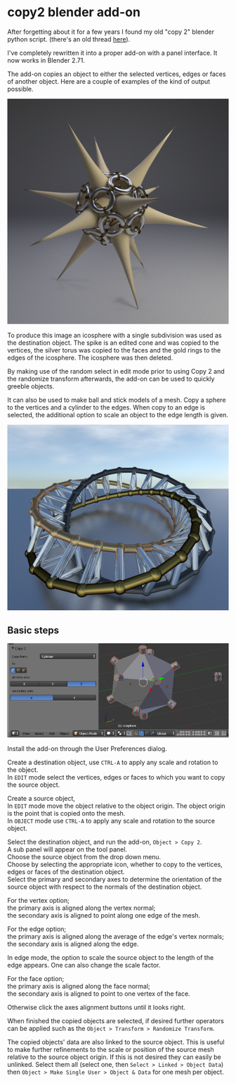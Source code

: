copy2 blender add-on
===================

After forgetting about it for a few years I found my old "copy 2" blender python script. (there's an old thread [here](http://blenderartists.org/forum/showthread.php?193616-Copy-object-to-face-edge-or-vertex-script-%28updated-to-2-5-3-1%29)).

I've completely rewritten it into a proper add-on with a panel interface. It now works in Blender 2.71.

The add-on copies an object to either the selected vertices, edges or faces of another object. Here are a couple of examples of the kind of output possible.

![radiolaria](images/radiolaria.png)

To produce this image an icosphere with a single subdivision was used as the destination object. The spike is an edited cone and was copied to the vertices, the silver torus was copied to the faces and the gold rings to the edges of the icosphere. The icosphere was then deleted.

By making use of the random select in edit mode prior to using Copy 2 and the randomize transform afterwards, the add-on can be used to quickly greeble objects.

It can also be used to make ball and stick models of a mesh. Copy a sphere to the vertices and a cylinder to the edges. When copy to an edge is selected, the additional option to scale an object to the edge length is given.

![twisted torus](images/twisted_torus.png)

Basic steps
----------

![screenshot](images/screenshot.png)

Install the add-on through the User Preferences dialog.

Create a destination object, use `CTRL-A` to apply any scale and rotation to the object.  
In `EDIT` mode select the vertices, edges or faces to which you want to copy the source object.  

Create a source object,  
In `EDIT` mode move the object relative to the object origin. The object origin is the point that is copied onto the mesh.  
In `OBJECT` mode use `CTRL-A` to apply any scale and rotation to the source object.  

Select the destination object, and run the add-on, `Object > Copy 2`.  
A sub panel will appear on the tool panel.  
Choose the source object from the drop down menu.  
Choose by selecting the appropriate icon, whether to copy to the vertices, edges or faces of the destination object.  
Select the primary and secondary axes to determine the orientation of the source object with respect to the normals of the destination object.  

For the vertex option;  
the primary axis is aligned along the vertex normal;  
the secondary axis is aligned to point along one edge of the mesh.

For the edge option;  
the primary axis is aligned along the average of the edge's vertex normals;  
the secondary axis is aligned along the edge.

In edge mode, the option to scale the source object to the length of the edge appears.
One can also change the scale factor.

For the face option;   
the primary axis is aligned along the face normal;  
the secondary axis is aligned to point to one vertex of the face.

Otherwise click the axes alignment buttons until it looks right.

When finished the copied objects are selected, if desired further operators can be applied such as the `Object > Transform > Randomize Transform`.

The copied objects' data are also linked to the source object.  This is useful to make further refinements to the scale or position of the source mesh relative to the source object origin.  If this is not desired they can easily be unlinked. Select them all (select one, then `Select > Linked > Object Data`) then `Object > Make Single User > Object & Data` for one mesh per object.
